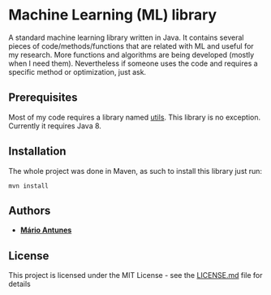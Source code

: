 # Machine Learning (ML) library

A standard machine learning library written in Java.
It contains several pieces of code/methods/functions that are related with ML and useful
for my research. More functions and algorithms are being developed (mostly when I need them).
Nevertheless if someone uses the code and requires a specific method or optimization, just ask.

## Prerequisites

Most of my code requires a library named [utils](https://github.com/mariolpantunes/utils).
This library is no exception.
Currently it requires Java 8.

## Installation

The whole project was done in Maven, as such to install this library just run:
```
mvn install
```

## Authors

* **[Mário Antunes](https://github.com/mariolpantunes)**

## License

This project is licensed under the MIT License - see the [LICENSE.md](LICENSE.md) file for details